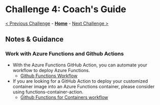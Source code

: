# Challenge 4: Coach's Guide

[< Previous Challenge](./Challenge03.md) - **[Home](README.md)** - [Next Challenge >](./Challenge05.md)

## Notes & Guidance

### Work with Azure Functions and Github Actions

- With the Azure Functions GitHub Action, you can automate your workflow to deploy Azure Functions. 
  - [Github Functions Workflow](https://github.com/Azure/functions-action) 
- If you are looking for a GitHub Action to deploy your customized container image into an Azure Functions container, please consider using functions-container-action.
  - [Github Functions for Containers workflow](https://github.com/Azure/functions-container-action) 
